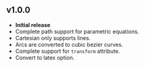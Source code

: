 ## v1.0.0
- **Initial release**
- Complete path support for parametric equations.
- Cartesian only supports lines.
- Arcs are converted to cubic bezier curves.
- Complete support for `transform` attribute.
- Convert to latex option.
